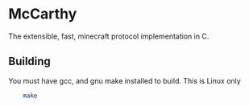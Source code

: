 # McCarthy

The extensible, fast, minecraft protocol implementation in C.


## Building

You must have gcc, and gnu make installed to build. This is Linux only
```bash
    make
```
